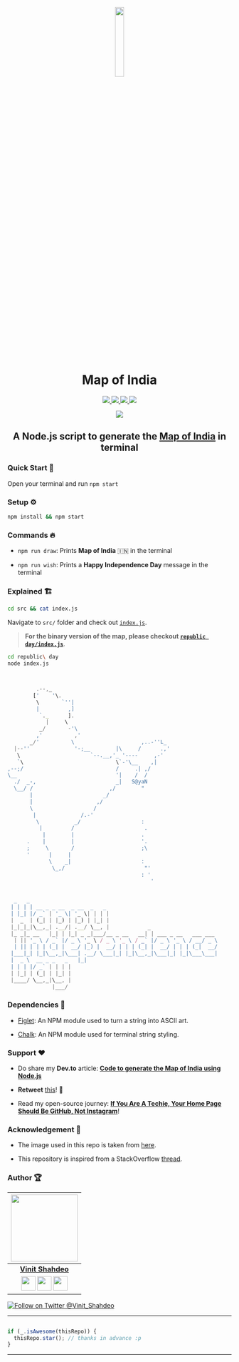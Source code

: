 <p align="center">
  <a href="https://vinitshahdeo.github.io/Map-of-India/">
    <img src="./assets/map-of-india.png" width="20%" height="20%" />
  </a>
</p>
<h1 align="center">Map of India</h1>
<p align="center">
  <a href="https://github.com/vinitshahdeo/Map-of-India/stargazers">
    <img src="https://img.shields.io/github/stars/vinitshahdeo/Map-of-India?label=Leave%20a%20star%20on%20GitHub&logo=github&style=flat&color=critical"/>     
  </a>
  <a href="https://github.com/vinitshahdeo/Map-of-India">
    <img src="https://img.shields.io/badge/Happy%20Independence-Day-blue" />
  </a>
  <a href="https://github.com/vinitshahdeo/Map-of-India/blob/master/LICENSE">
    <img src="https://img.shields.io/github/license/vinitshahdeo/Map-of-India?color=green&logo=github">
  </a>
  <a href="https://github.com/vinitshahdeo">
    <img src="https://img.shields.io/github/followers/vinitshahdeo.svg?label=Follow%20@vinitshahdeo&style=flat&color=yellow&logo=github" />
  </a>
</p>
<p align="center"><img src="./assets/cropped-xxs.png" /></p>
<h2 align="center"> A Node.js script to generate the <a href="https://vinitshahdeo.github.io/Map-of-India/">Map of India</a> in terminal </h2>


### Quick Start :rocket: 

Open your terminal and run `npm start`

### Setup :gear:

```bash
npm install && npm start
```

### Commands :fire: 

- `npm run draw`: Prints **Map of India** :india: in the terminal

- `npm run wish`: Prints a **Happy Independence Day** message in the terminal

### Explained :building_construction:

```bash
cd src && cat index.js
```

Navigate to `src/` folder and check out [`index.js`](https://github.com/vinitshahdeo/Map-of-India/blob/master/src/index.js).

> **For the binary version of the map, please checkout [`republic day/index.js`](https://github.com/vinitshahdeo/Map-of-India/blob/master/republic%20day/index.js)**.

```bash
cd republic\ day
node index.js
```

```javascript


         .--,_
        ['    '\.
         \       `''|
         |         ,]
          `._      ].
            |     \
          _/       -'\
         ,'          ,'
       _/'          \                     ,..-''L_
  |--''              '-;__        |\     /      .,'
   \                      `--.__,'_ '----     ,-'
   `\                             \`-'\__    ,|
,--;/                             /     .| ,/
\__                               '|    /  / 
  ./  _-,                         _|   S@yaN
  \__/ /                        ,/        "
       |                      _/
       |                    ,/
       \                   /
        |              /.-'
         \           _/                   :
          |         /                      .
           |        |                     .
      .    |        |                     '.
      ;     \       /                     ;\
      '      |     |                
             \    _|                      : 
              \_,/                         "'
                                          : '
                                             '


  _   _                                                           
 | | | | __ _ _ __  _ __  _   _                                   
 | |_| |/ _` | '_ \| '_ \| | | |                                  
 |  _  | (_| | |_) | |_) | |_| |                                  
 |_|_|_|\__,_| .__/| .__/ \__, |            _                     
 |_ _|_ __   |_| | |_| _ _|___/__ _ __   __| | ___ _ __   ___ ___ 
  | || '_ \ / _` |/ _ \ '_ \ / _ \ '_ \ / _` |/ _ \ '_ \ / __/ _ \
  | || | | | (_| |  __/ |_) |  __/ | | | (_| |  __/ | | | (_|  __/
 |___|_| |_|\__,_|\___| .__/ \___|_| |_|\__,_|\___|_| |_|\___\___|
 |  _ \  __ _ _   _   |_|                                         
 | | | |/ _` | | | |                                              
 | |_| | (_| | |_| |                                              
 |____/ \__,_|\__, |                                              
              |___/                                               
```

### Dependencies :tada: 

- [Figlet](https://www.npmjs.com/package/figlet): An NPM module used to turn a string into ASCII art.

- [Chalk](https://www.npmjs.com/package/chalk): An NPM module used for terminal string styling.

### Support :heart:

- Do share my **Dev.to** article: **[Code to generate the Map of India using Node.js](https://dev.to/vinitshahdeo/code-to-generate-the-map-of-india-using-node-js-3i06)**

- **Retweet** [this](https://twitter.com/Vinit_Shahdeo/status/1294487868455284736)! :repeat:

- Read my open-source journey: **[If You Are A Techie, Your Home Page Should Be GitHub, Not Instagram](https://www.opensourceforu.com/2020/07/if-you-are-a-techie-your-home-page-should-be-github-not-instagram/)**!

### Acknowledgement :hugs:

- The image used in this repo is taken from [here](https://www.pngmart.com/files/7/India-Map-Transparent-PNG.png).

- This repository is inspired from a StackOverflow [thread](https://stackoverflow.com/questions/3533348/how-does-this-code-generate-the-map-of-india).

### Author :trophy:
|                                                                                         <a href="https://www.eatmy.news/2020/06/code-like-you-eat-i-mean-code-daily-as.html"><img src="https://raw.githubusercontent.com/vinitshahdeo/Water-Monitoring-System/master/assets/vinit-shahdeo.jpg" width="150px " height="150px" /></a>                                                                                         |
| :------------------------------------------------------------------------------------------------------------------------------------------------------------------------------------------------------------------------------------------------------------------------------------------------------------------------------------------: |
|                                                                                                                                        **[Vinit Shahdeo](https://fayz.in/stories/s/1522/0/?ckt_id=ZGL1ZGVk&title=story_of_vinit_shahdeo)**                                                                                                                                        |
| <a href="https://twitter.com/Vinit_Shahdeo"><img src="https://raw.githubusercontent.com/vinitshahdeo/Water-Monitoring-System/master/assets/twitter.png" width="32px" height="32px"></a> <a href="https://www.facebook.com/vinit.shahdeo"><img src="https://raw.githubusercontent.com/vinitshahdeo/Water-Monitoring-System/master/assets/facebook.png" width="32px" height="32px"></a> <a href="https://www.linkedin.com/in/vinitshahdeo/"><img src="https://raw.githubusercontent.com/vinitshahdeo/Water-Monitoring-System/master/assets/linkedin.png" width="32px" height="32px"></a> |

<!--- **[Vinit Shahdeo](https://www.linkedin.com/in/vinitshahdeo/)** --->

[![Follow on Twitter @Vinit_Shahdeo](https://img.shields.io/twitter/follow/Vinit_Shahdeo?style=social)](https://twitter.com/Vinit_Shahdeo)


---

```javascript

if (_.isAwesome(thisRepo)) {
  thisRepo.star(); // thanks in advance :p
}

```

---
